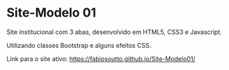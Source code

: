 # Site-Modelo 01

Site institucional com 3 abas, desenvolvido em HTML5, CSS3 e Javascript.

Utilizando classes Bootstrap e alguns efeitos CSS.

Link para o site ativo: https://fabiosoutto.github.io/Site-Modelo01/
